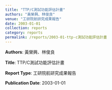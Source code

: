 ```yaml
---
title: "TTP/C測試功能評估計畫"
authors: "黃榮興、林俊良"
venue: "工研院航研究成果報告"
date: 2003-01-01
collection: reports
category: reports
permalink: /reports/2003-01-ttp-c測試功能評估計畫
---
```


**Authors**: 黃榮興、林俊良

**Title**: TTP/C測試功能評估計畫

**Report Type**: 工研院航研究成果報告

**Publication Date**: 2003-01-01
